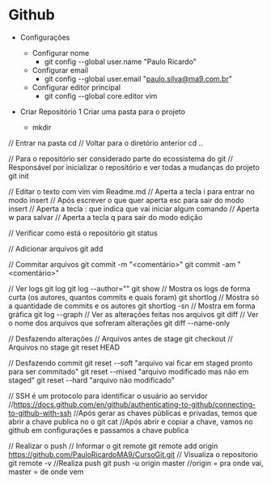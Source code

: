 # Github

- Configurações
  - Configurar nome
    - git config --global user.name "Paulo Ricardo"
  - Configurar email
    - git config --global user.email "paulo.silva@ma9.com.br"
  - Configurar editor principal
    - git config --global core.editor vim


- Criar Repositório
  1 Criar uma pasta para o projeto
    - mkdir <NomeDoProjeto>

// Entrar na pasta
cd <Nome ou DiretorioDoProjeto>
// Voltar para o diretório anterior
cd .. 

// Para o repositório ser considerado parte do ecossistema do git
// Responsável por inicializar o repositório e ver todas a mudanças do projeto
git init



// Editar o texto com vim
vim Readme.md
// Aperta a tecla i para entrar no modo insert
// Após escrever o que quer aperta esc para sair do modo insert
// Aperta a tecla : que indica que vai iniciar algum comando
// Aperta w para salvar
// Aperta a tecla q para sair do modo edição


// Verificar como está o repositório
git status

// Adicionar arquivos
git add <NomeDoArquivo>

// Commitar arquivos
git commit -m "<comentário>"
git commit -am "<comentário>"



// Ver logs
git log
git log --author="<Nome do autor>" 
git show
// Mostra os logs de forma curta (os autores, quantos commits e quais foram)
git shortlog
// Mostra só a quantidade de commits e os autores
git shortlog -sn
// Mostra em forma gráfica
git log --graph
// Ver as alterações feitas nos arquivos
git diff
// Ver o nome dos arquivos que sofreram alterações
git diff --name-only


// Desfazendo alterações
// Arquivos antes de stage
git checkout <Nome do Arquivo>
// Arquivos no stage
git reset HEAD <Nome do Arquivo>


// Desfazendo commit
git reset --soft	"arquivo vai ficar em staged pronto para ser commitado"
git reset --mixed	"arquivo modificado mas não em staged"
git reset --hard	"arquivo não modificado"




// SSH é um protocolo para identificar o usuário ao servidor
//https://docs.github.com/en/github/authenticating-to-github/connecting-to-github-with-ssh
//Após gerar as chaves públicas e privadas, temos que abrir a chave publica no o git
cat <nome da chave>
//Após abrir e copiar a chave, vamos no github em configurações e passamos a chave publica


// Realizar o push
// Informar o git remote
git remote add origin https://github.com/PauloRicardoMA9/CursoGit.git
// Visualiza o repositorio
git remote -v
//Realiza push
git push -u origin master	//origin = pra onde vai, master = de onde vem


